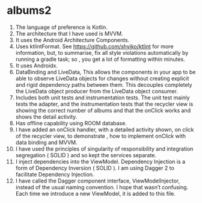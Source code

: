 
# albums2

1. The language of preference is Kotlin.
2. The architecture that I have used is MVVM.
3. It uses the Android Architecture Components.
4. Uses ktlintFormat. See https://github.com/shyiko/ktlint for more information, but, to summarise, fix all style violations automatically by running a gradle task; so , you get a lot of formatting within minutes.
5. It uses Androidx.
6. DataBinding and LiveData, This allows the components in your app to be able to observe LiveData objects for changes without creating explicit and rigid dependency paths between them. This decouples completely the LiveData object producer from the LiveData object consumer.
7. Includes both unit tests and instrumentation tests. The unit test mainly tests the adapter, and the instrumentation tests that the recycler view is showing the correct number of albums and that the onClick works and shows the detail activity.
8. Has offline capability using ROOM database.
9. I have added an onClick handler, with a detailed activity shown, on click of the recycler view, to demonstrate , how to implement onClick with data binding and MVVM.
10. I have used the principles of singularity of responsibility and integration segregation ( SOLID ) and so kept the services separate.
11. I inject dependencies into the ViewModel. Dependency Injection is a form of Dependency Inversion ( SOLID ). I am using Dagger 2 to facilitate Dependency Injection.
12. I have called the Dagger component interface, ViewModelInjector, instead of the usual naming convention. I hope that wasn’t confusing. Each time we introduce a new ViewModel, it is added to this file.
